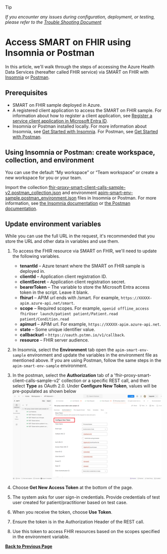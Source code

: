 > [!TIP]
> *If you encounter any issues during configuration, deployment, or testing, please refer to the [Trouble Shooting Document](../troubleshooting.md)*

# Access SMART on FHIR using Insomnia or Postman

In this article, we'll walk through the steps of accessing the Azure Health Data Services (hereafter called FHIR service) via SMART on FHIR with [Insomnia](https://insomnia.rest/download) or [Postman](https://www.getpostman.com/).

## Prerequisites

* SMART on FHIR sample deployed in Azure.
* A registered client application to access the SMART on FHIR sample. For information about how to register a client application, see [Register a service client application in Microsoft Entra ID](./register-application.md). 
* Insomnia or Postman installed locally. For more information about Insomnia, see [Get Started with Insomnia](https://docs.insomnia.rest/insomnia/install). For Postman, see [Get Started with Postman](https://www.getpostman.com/).

## Using Insomnia or Postman: create workspace, collection, and environment

You can use the default “My workspace” or “Team workspace” or create a new workspace for you or your team.

Import the collection [fhir-proxy-smart-client-calls-sample-v2.postman_collection.json](./postman-collection/fhir-proxy-smart-client-calls-sample-v2.postman_collection.json) and environment [apim-smart-env-sample.postman_environment.json](./postman-collection/apim-smart-env-sample.postman_environment.json) files in Insomnia or Postman. For more information, see [the Insomnia documentation](https://docs.insomnia.rest/insomnia/import-export-data) or [the Postman documentation](https://learning.postman.com/docs/getting-started/importing-and-exporting-data/).

## Update environment variables

While you can use the full URL in the request, it's recommended that you store the URL and other data in variables and use them.

1. To access the FHIR resource via SMART on FHIR, we'll need to update the following variables.

    * **tenantId** – Azure tenant where the SMART on FHIR sample is deployed in. 
    * **clientId** – Application client registration ID.
    * **clientSecret** – Application client registration secret.
    * **bearerToken** – The variable to store the Microsoft Entra access token in the script. Leave it blank.
    * **fhirurl** – APIM url ends with /smart. For example, `https://XXXXX-apim.azure-api.net/smart`.
    * **scope** – Required scopes. For example, `openid offline_access fhirUser launch/patient patient/Patient.read patient/Condition.read` 
    * **apimurl** – APIM url. For example, `https://XXXXX-apim.azure-api.net`.
    * **state** – Some unique identifier value.
    * **callbackurl** – `https://oauth.pstmn.io/v1/callback`.
    * **resource** – FHIR server audience.

1. In Insomnia, select the **Environment** tab open the `apim-smart-env-sample` environment and update the variables in the environment file as mentioned above. If you are using Postman, follow the same steps in the `apim-smart-env-sample` environment.

1. In the postman, select the **Authorization** tab of a 'fhir-proxy-smart-client-calls-sample-v2' collection or a specific REST call, and then select **Type** as OAuth 2.0. Under **Configure New Token**, values will be pre-populated as shown below
![A screenshot that shows postman configurations](../images/postman/Postman-Authorization-Tab.png)

1. Choose **Get New Access Token** at the bottom of the page.
1. The system asks for user sign-in credentials. Provide credentials of test user created for patient/practitioner based on test case. 
1. When you receive the token, choose **Use Token**.
1. Ensure the token is in the Authorization Header of the REST call.
1. Use this token to access FHIR resources based on the scopes specified in the environment variable.

**[Back to Previous Page](../deployment.md#6-use-postman-to-access-fhir-resource-via-smart-on-fhir-sample)**